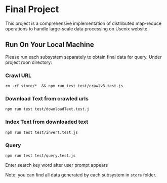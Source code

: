 # Final Project
This project is a comprehensive implementation of distributed map-reduce operations to handle large-scale data processing on Usenix website.


## Run On Your Local Machine
Please run each subsystem separately to obtain final data for query.
Under project roon directory:
###  Crawl URL
```
rm -rf store/*  && npm run test test/crawlv3.test.js 
```

### Download Text from crawled urls
```
npm run test test/downloadText.test.j
```

### Index Text from downloaded text
```
npm run test test/invert.test.js
```

### Query
```
npm run test test/query.test.js
```
Enter search key word after user prompt appears

Note: you can find all data generated by each subsystem in `store` folder.

